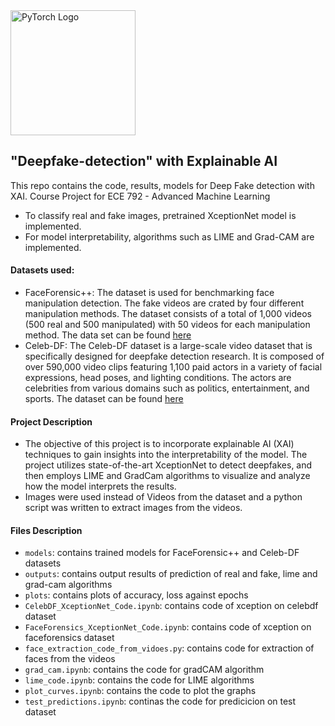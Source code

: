 <img src="https://github.com/pytorch/pytorch/blob/main/docs/source/_static/img/pytorch-logo-dark.png" alt="PyTorch Logo" width="200"/>

## "Deepfake-detection" with Explainable AI

This repo contains the code, results, models for Deep Fake detection with XAI.
Course Project for ECE 792 - Advanced Machine Learning

- To classify real and fake images, pretrained XceptionNet model is implemented.
- For model interpretability, algorithms such as LIME and Grad-CAM are implemented.

#### Datasets used:
- FaceForensic++: The dataset is used for benchmarking face manipulation detection. The fake videos are crated by four different manipulation methods. The dataset consists of a total of 1,000 videos (500 real and 500 manipulated) with 50 videos for each manipulation method. The data set can be found [here](https://github.com/ondyari/FaceForensics)
- Celeb-DF: The Celeb-DF dataset is a large-scale video dataset that is specifically designed for deepfake detection research. It is composed of over 590,000 video clips featuring 1,100 paid actors in a variety of facial expressions, head poses, and lighting conditions. The actors are celebrities from various domains such as politics, entertainment, and sports. The dataset can be found [here](https://github.com/yuezunli/celeb-deepfakeforensics)

#### Project Description
- The objective of this project is to incorporate explainable AI (XAI) techniques to gain insights into the interpretability of the model. The project utilizes state-of-the-art XceptionNet to detect deepfakes, and then employs LIME and GradCam algorithms to visualize and analyze how the model interprets the results.
- Images were used instead of Videos from the dataset and a python script was written to extract images from the videos.

#### Files Description
- ```models```: contains trained models for FaceForensic++ and Celeb-DF datasets
- ```outputs```: contains output results of prediction of real and fake, lime and grad-cam algorithms
- ```plots```: contains plots of accuracy, loss against epochs
- ```CelebDF_XceptionNet_Code.ipynb```: contains code of xception on celebdf dataset
- ```FaceForensics_XceptionNet_Code.ipynb```: contains code of xception on faceforensics dataset
- ```face_extraction_code_from_vidoes.py```: contains code for extraction of faces from the videos
- ```grad_cam.ipynb```: contains the code for gradCAM algorithm
- ```lime_code.ipynb```: contains the code for LIME algorithms
- ```plot_curves.ipynb```: contains the code to plot the graphs
- ```test_predictions.ipynb```: continas the code for predicicion on test dataset
